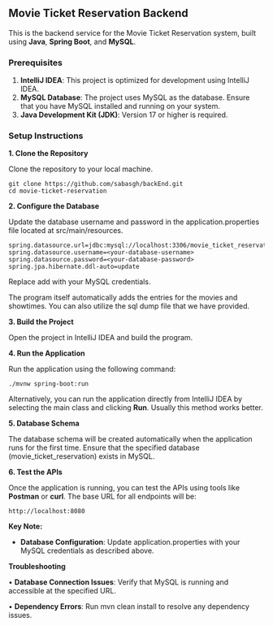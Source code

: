 ## **Movie Ticket Reservation Backend**


This is the backend service for the Movie Ticket Reservation system, built using **Java**, **Spring Boot**, and **MySQL**.

### **Prerequisites**

1. **IntelliJ IDEA**: This project is optimized for development using IntelliJ IDEA.
2. **MySQL Database**: The project uses MySQL as the database. Ensure that you have MySQL installed and running on your system.
3. **Java Development Kit (JDK)**: Version 17 or higher is required.

### **Setup Instructions**


**1. Clone the Repository**

Clone the repository to your local machine.

```other
git clone https://github.com/sabasgh/backEnd.git
cd movie-ticket-reservation
```


**2. Configure the Database**

Update the database username and password in the application.properties file located at src/main/resources.

```other
spring.datasource.url=jdbc:mysql://localhost:3306/movie_ticket_reservation
spring.datasource.username=<your-database-username>
spring.datasource.password=<your-database-password>
spring.jpa.hibernate.ddl-auto=update
```


Replace add with your MySQL credentials.

The program itself automatically adds the entries for the movies and showtimes. You can also utilize the sql dump file that we have provided.

**3. Build the Project**

Open the project in IntelliJ IDEA and build the program.

**4. Run the Application**

Run the application using the following command:

```other
./mvnw spring-boot:run
```


Alternatively, you can run the application directly from IntelliJ IDEA by selecting the main class and clicking **Run**. Usually this method works better.

**5. Database Schema**

The database schema will be created automatically when the application runs for the first time. Ensure that the specified database (movie_ticket_reservation) exists in MySQL.

**6. Test the APIs**

Once the application is running, you can test the APIs using tools like **Postman** or **curl**. The base URL for all endpoints will be:

```other
http://localhost:8080
```


**Key Note:**


- **Database Configuration**: Update application.properties with your MySQL credentials as described above.

**Troubleshooting**

• **Database Connection Issues**: Verify that MySQL is running and accessible at the specified URL.

• **Dependency Errors**: Run mvn clean install to resolve any dependency issues.
